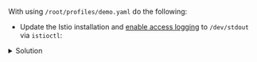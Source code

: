 
With using `/root/profiles/demo.yaml` do the following:

- Update the Istio installation and [enable access logging](https://istio.io/latest/docs/tasks/observability/logs/access-log/) to `/dev/stdout` via `istioctl`:

<details><summary>Solution</summary>
<br>

```plain
istioctl install -f /root/profiles/demo.yaml --set meshConfig.accessLogFile=/dev/stdout
```{{exec}}

</details>
<br>

- Do the same via updated demo.yaml:

```plain
istioctl install -f /root/profiles/demo-with-access-log.yaml
```{{exec}}

<details><summary>Solution</summary>
<br>

```plain
diff /root/profiles/demo.yaml /root/profiles/demo-with-access-log.yaml
```{{exec}}

</details>
<br>

- Reinstall and disable the Egress gateway component (copy and modify demo.yaml):

```plain
istioctl install -f /root/profiles/demo-without-egress-gw.yaml
```{{exec}}

<details><summary>Solution</summary>
<br>

```plain
diff /root/profiles/demo.yaml /root/profiles/demo-without-egress-gw.yaml
```{{exec}}

</details>
<br>

- Display the parameters of the current installation:

<details><summary>Solution</summary>
<br>

```plain
kubectl get IstioOperator -n istio-system -o yaml installed-state
```{{exec}}

</details>
<br>